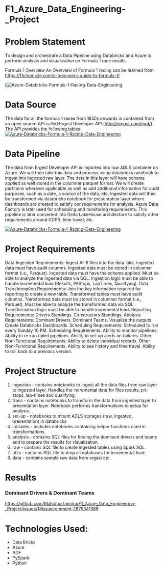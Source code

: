 # F1_Azure_Data_Engineering-_Project

# Problem Statement

To design and orchestrate a Data Pipeline using Databricks and Azure to perform analysis and visualization on Formula 1 race results.

Formula 1 Overview
An Overview of Formula 1 racing can be learned from https://f1chronicle.com/a-beginners-guide-to-formula-1/

[![Azure-Databricks-Formula-1-Racing-Data-Engineering](https://github.com/Mahidhartanniru/F1_Azure_Data_Engineering-_Project/issues/1#issue-3059025188)

# Data Source
The data for all the formula 1 races from 1950s onwards is contained from an open source API called Ergest Developer API (http://ergast.com/mrd/). The API provides the following tables:
[![Azure-Databricks-Formula-1-Racing-Data-Engineering](https://drive.google.com/drive/my-drive)](https://github.com/Mahidhartanniru/F1_Azure_Data_Engineering-_Project/issues/1#issuecomment-2875339803)

# Data Pipeline
The data from Ergest Developer API is imported into raw ADLS container on Azure. We will then take this data and process using databricks notebook to ingest into ingested raw layer. The data in this layer will have schema applied as well stored in the columnar parquet format. We will create partitions wherever applicable as well as add additional information for audit purposes, such as a date, a source of the data, etc. Ingested data will then be transformed via databricks notebook for presentation layer where dashboards are created to satisfy our requirements for analysis. Azure Data Factory is later used for scheduling and monitoring requirements. This pipeline is later converted into Delta LakeHouse architecture to satisfy other requirements around GDPR, time travel, etc.

[![Azure-Databricks-Formula-1-Racing-Data-Engineering](https://drive.google.com/drive/my-drive)](https://github.com/Mahidhartanniru/F1_Azure_Data_Engineering-_Project/issues/1#issuecomment-2875340653)

# Project Requirements
Data Ingestion Requirements:
Ingest All 8 files into the data lake.
Ingested data must have audit columns.
Ingested data must be stored in columnar format (i.e., Parquet).
Ingested data must have the schema applied.
Must be able to analyze the ingested data via SQL.
Ingestion logic must be able to handle incremental load (Results, PitStops, LapTimes, Qualifying).
Data Transformation Requirements:
Join the key information required for reporting to create a new table.
Transformed tables must have audit columns.
Transformed data must be stored in columnar format (i.e., Parquet).
Must be able to analyze the transformed data via SQL.
Transformation logic must be able to handle incremental load.
Reporting Requirements:
Drivers Standings.
Constructors Standings.
Analysis Requirements:
Dominant Drivers.
Dominant Teams.
Visualize the outputs.
Create Databricks Dashboards.
Scheduling Requirements:
Scheduled to run every Sunday 10 PM.
Scheduling Requirements.
Ability to monitor pipelines.
Ability to re-run failed pipelines.
Ability to set-up alerts on failures.
Other Non-Functional Requirements:
Ability to delete individual records.
Other Non-Functional Requirements.
Ability to see history and time travel.
Ability to roll back to a previous version.

# Project Structure
1. ingestion - contains notebooks to ingest all the data files from raw layer to ingested layer. Handles the incremental data for files results, pit-stops, lap-times and qualifying.
2. trans - contains notebooks to transform the data from ingested layer to presentation layer. Notebook performs transformations to setup for analysis.
3. set-up - notebooks to mount ADLS storages (raw, ingested, presentation) in databricks.
4. includes - includes notebooks containing helper functions used in transformations.
5. analysis - contains SQL files for finding the dominant drivers and teams and to prepare the results for visualization.
6. raw - contains SQL file to create ingested tables using Spark SQL.
7. utils - contains SQL file to drop all databases for incremental load.
8. data - contains sample raw data from ergast api.

# Results
### Dominant Drivers & Dominant Teams
https://github.com/Mahidhartanniru/F1_Azure_Data_Engineering-_Project/issues/1#issuecomment-2875341386

# Technologies Used:
* Data Bricks
* Azure
* ADF
* PySpark
* Python
